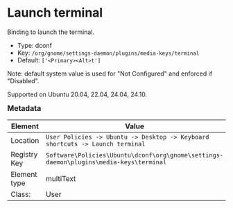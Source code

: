 # Launch terminal

Binding to launch the terminal.

- Type: dconf
- Key: `/org/gnome/settings-daemon/plugins/media-keys/terminal`
- Default: `['<Primary><Alt>t']`

Note: default system value is used for "Not Configured" and enforced if "Disabled".

Supported on Ubuntu 20.04, 22.04, 24.04, 24.10.



<span style="font-size: larger;">**Metadata**</span>

| Element      | Value            |
| ---          | ---              |
| Location     | `User Policies -> Ubuntu -> Desktop -> Keyboard shortcuts -> Launch terminal`    |
| Registry Key | `Software\Policies\Ubuntu\dconf\org\gnome\settings-daemon\plugins\media-keys\terminal`         |
| Element type | multiText |
| Class:       | User       |
